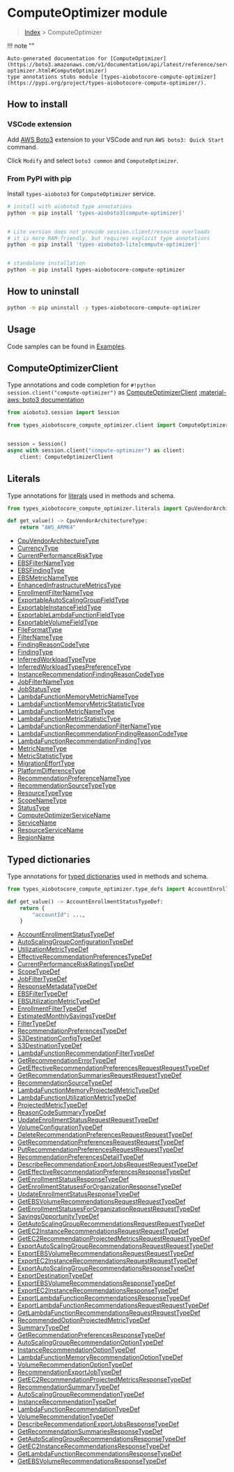 # ComputeOptimizer module

> [Index](../README.md) > ComputeOptimizer


!!! note ""

    Auto-generated documentation for [ComputeOptimizer](https://boto3.amazonaws.com/v1/documentation/api/latest/reference/services/compute-optimizer.html#ComputeOptimizer)
    type annotations stubs module [types-aiobotocore-compute-optimizer](https://pypi.org/project/types-aiobotocore-compute-optimizer/).

## How to install

### VSCode extension

Add [AWS Boto3](https://marketplace.visualstudio.com/items?itemName=Boto3typed.boto3-ide)
extension to your VSCode and run `AWS boto3: Quick Start` command.

Click `Modify` and select `boto3 common` and `ComputeOptimizer`.

### From PyPI with pip

Install `types-aioboto3` for `ComputeOptimizer` service.

```bash
# install with aioboto3 type annotations
python -m pip install 'types-aioboto3[compute-optimizer]'


# Lite version does not provide session.client/resource overloads
# it is more RAM-friendly, but requires explicit type annotations
python -m pip install 'types-aioboto3-lite[compute-optimizer]'


# standalone installation
python -m pip install types-aiobotocore-compute-optimizer
```



## How to uninstall

```bash
python -m pip uninstall -y types-aiobotocore-compute-optimizer
```

## Usage

Code samples can be found in [Examples](./usage.md).

## ComputeOptimizerClient

Type annotations and code completion for  `#!python session.client("compute-optimizer")` as [ComputeOptimizerClient](./client.md)
[:material-aws: boto3 documentation](https://boto3.amazonaws.com/v1/documentation/api/latest/reference/services/compute-optimizer.html#ComputeOptimizer.Client)

```python title="Usage example"
from aioboto3.session import Session

from types_aiobotocore_compute_optimizer.client import ComputeOptimizerClient


session = Session()
async with session.client("compute-optimizer") as client:
    client: ComputeOptimizerClient
```








## Literals

Type annotations for [literals](./literals.md) used in methods and schema.

```python title="Usage example"
from types_aiobotocore_compute_optimizer.literals import CpuVendorArchitectureType

def get_value() -> CpuVendorArchitectureType:
    return "AWS_ARM64"
```

- [CpuVendorArchitectureType](./literals.md#cpuvendorarchitecturetype)
- [CurrencyType](./literals.md#currencytype)
- [CurrentPerformanceRiskType](./literals.md#currentperformancerisktype)
- [EBSFilterNameType](./literals.md#ebsfilternametype)
- [EBSFindingType](./literals.md#ebsfindingtype)
- [EBSMetricNameType](./literals.md#ebsmetricnametype)
- [EnhancedInfrastructureMetricsType](./literals.md#enhancedinfrastructuremetricstype)
- [EnrollmentFilterNameType](./literals.md#enrollmentfilternametype)
- [ExportableAutoScalingGroupFieldType](./literals.md#exportableautoscalinggroupfieldtype)
- [ExportableInstanceFieldType](./literals.md#exportableinstancefieldtype)
- [ExportableLambdaFunctionFieldType](./literals.md#exportablelambdafunctionfieldtype)
- [ExportableVolumeFieldType](./literals.md#exportablevolumefieldtype)
- [FileFormatType](./literals.md#fileformattype)
- [FilterNameType](./literals.md#filternametype)
- [FindingReasonCodeType](./literals.md#findingreasoncodetype)
- [FindingType](./literals.md#findingtype)
- [InferredWorkloadTypeType](./literals.md#inferredworkloadtypetype)
- [InferredWorkloadTypesPreferenceType](./literals.md#inferredworkloadtypespreferencetype)
- [InstanceRecommendationFindingReasonCodeType](./literals.md#instancerecommendationfindingreasoncodetype)
- [JobFilterNameType](./literals.md#jobfilternametype)
- [JobStatusType](./literals.md#jobstatustype)
- [LambdaFunctionMemoryMetricNameType](./literals.md#lambdafunctionmemorymetricnametype)
- [LambdaFunctionMemoryMetricStatisticType](./literals.md#lambdafunctionmemorymetricstatistictype)
- [LambdaFunctionMetricNameType](./literals.md#lambdafunctionmetricnametype)
- [LambdaFunctionMetricStatisticType](./literals.md#lambdafunctionmetricstatistictype)
- [LambdaFunctionRecommendationFilterNameType](./literals.md#lambdafunctionrecommendationfilternametype)
- [LambdaFunctionRecommendationFindingReasonCodeType](./literals.md#lambdafunctionrecommendationfindingreasoncodetype)
- [LambdaFunctionRecommendationFindingType](./literals.md#lambdafunctionrecommendationfindingtype)
- [MetricNameType](./literals.md#metricnametype)
- [MetricStatisticType](./literals.md#metricstatistictype)
- [MigrationEffortType](./literals.md#migrationefforttype)
- [PlatformDifferenceType](./literals.md#platformdifferencetype)
- [RecommendationPreferenceNameType](./literals.md#recommendationpreferencenametype)
- [RecommendationSourceTypeType](./literals.md#recommendationsourcetypetype)
- [ResourceTypeType](./literals.md#resourcetypetype)
- [ScopeNameType](./literals.md#scopenametype)
- [StatusType](./literals.md#statustype)
- [ComputeOptimizerServiceName](./literals.md#computeoptimizerservicename)
- [ServiceName](./literals.md#servicename)
- [ResourceServiceName](./literals.md#resourceservicename)
- [RegionName](./literals.md#regionname)




## Typed dictionaries

Type annotations for [typed dictionaries](./type_defs.md) used in methods and schema.

```python title="Usage example"
from types_aiobotocore_compute_optimizer.type_defs import AccountEnrollmentStatusTypeDef

def get_value() -> AccountEnrollmentStatusTypeDef:
    return {
        "accountId": ...,
    }
```

- [AccountEnrollmentStatusTypeDef](./type_defs.md#accountenrollmentstatustypedef)
- [AutoScalingGroupConfigurationTypeDef](./type_defs.md#autoscalinggroupconfigurationtypedef)
- [UtilizationMetricTypeDef](./type_defs.md#utilizationmetrictypedef)
- [EffectiveRecommendationPreferencesTypeDef](./type_defs.md#effectiverecommendationpreferencestypedef)
- [CurrentPerformanceRiskRatingsTypeDef](./type_defs.md#currentperformanceriskratingstypedef)
- [ScopeTypeDef](./type_defs.md#scopetypedef)
- [JobFilterTypeDef](./type_defs.md#jobfiltertypedef)
- [ResponseMetadataTypeDef](./type_defs.md#responsemetadatatypedef)
- [EBSFilterTypeDef](./type_defs.md#ebsfiltertypedef)
- [EBSUtilizationMetricTypeDef](./type_defs.md#ebsutilizationmetrictypedef)
- [EnrollmentFilterTypeDef](./type_defs.md#enrollmentfiltertypedef)
- [EstimatedMonthlySavingsTypeDef](./type_defs.md#estimatedmonthlysavingstypedef)
- [FilterTypeDef](./type_defs.md#filtertypedef)
- [RecommendationPreferencesTypeDef](./type_defs.md#recommendationpreferencestypedef)
- [S3DestinationConfigTypeDef](./type_defs.md#s3destinationconfigtypedef)
- [S3DestinationTypeDef](./type_defs.md#s3destinationtypedef)
- [LambdaFunctionRecommendationFilterTypeDef](./type_defs.md#lambdafunctionrecommendationfiltertypedef)
- [GetRecommendationErrorTypeDef](./type_defs.md#getrecommendationerrortypedef)
- [GetEffectiveRecommendationPreferencesRequestRequestTypeDef](./type_defs.md#geteffectiverecommendationpreferencesrequestrequesttypedef)
- [GetRecommendationSummariesRequestRequestTypeDef](./type_defs.md#getrecommendationsummariesrequestrequesttypedef)
- [RecommendationSourceTypeDef](./type_defs.md#recommendationsourcetypedef)
- [LambdaFunctionMemoryProjectedMetricTypeDef](./type_defs.md#lambdafunctionmemoryprojectedmetrictypedef)
- [LambdaFunctionUtilizationMetricTypeDef](./type_defs.md#lambdafunctionutilizationmetrictypedef)
- [ProjectedMetricTypeDef](./type_defs.md#projectedmetrictypedef)
- [ReasonCodeSummaryTypeDef](./type_defs.md#reasoncodesummarytypedef)
- [UpdateEnrollmentStatusRequestRequestTypeDef](./type_defs.md#updateenrollmentstatusrequestrequesttypedef)
- [VolumeConfigurationTypeDef](./type_defs.md#volumeconfigurationtypedef)
- [DeleteRecommendationPreferencesRequestRequestTypeDef](./type_defs.md#deleterecommendationpreferencesrequestrequesttypedef)
- [GetRecommendationPreferencesRequestRequestTypeDef](./type_defs.md#getrecommendationpreferencesrequestrequesttypedef)
- [PutRecommendationPreferencesRequestRequestTypeDef](./type_defs.md#putrecommendationpreferencesrequestrequesttypedef)
- [RecommendationPreferencesDetailTypeDef](./type_defs.md#recommendationpreferencesdetailtypedef)
- [DescribeRecommendationExportJobsRequestRequestTypeDef](./type_defs.md#describerecommendationexportjobsrequestrequesttypedef)
- [GetEffectiveRecommendationPreferencesResponseTypeDef](./type_defs.md#geteffectiverecommendationpreferencesresponsetypedef)
- [GetEnrollmentStatusResponseTypeDef](./type_defs.md#getenrollmentstatusresponsetypedef)
- [GetEnrollmentStatusesForOrganizationResponseTypeDef](./type_defs.md#getenrollmentstatusesfororganizationresponsetypedef)
- [UpdateEnrollmentStatusResponseTypeDef](./type_defs.md#updateenrollmentstatusresponsetypedef)
- [GetEBSVolumeRecommendationsRequestRequestTypeDef](./type_defs.md#getebsvolumerecommendationsrequestrequesttypedef)
- [GetEnrollmentStatusesForOrganizationRequestRequestTypeDef](./type_defs.md#getenrollmentstatusesfororganizationrequestrequesttypedef)
- [SavingsOpportunityTypeDef](./type_defs.md#savingsopportunitytypedef)
- [GetAutoScalingGroupRecommendationsRequestRequestTypeDef](./type_defs.md#getautoscalinggrouprecommendationsrequestrequesttypedef)
- [GetEC2InstanceRecommendationsRequestRequestTypeDef](./type_defs.md#getec2instancerecommendationsrequestrequesttypedef)
- [GetEC2RecommendationProjectedMetricsRequestRequestTypeDef](./type_defs.md#getec2recommendationprojectedmetricsrequestrequesttypedef)
- [ExportAutoScalingGroupRecommendationsRequestRequestTypeDef](./type_defs.md#exportautoscalinggrouprecommendationsrequestrequesttypedef)
- [ExportEBSVolumeRecommendationsRequestRequestTypeDef](./type_defs.md#exportebsvolumerecommendationsrequestrequesttypedef)
- [ExportEC2InstanceRecommendationsRequestRequestTypeDef](./type_defs.md#exportec2instancerecommendationsrequestrequesttypedef)
- [ExportAutoScalingGroupRecommendationsResponseTypeDef](./type_defs.md#exportautoscalinggrouprecommendationsresponsetypedef)
- [ExportDestinationTypeDef](./type_defs.md#exportdestinationtypedef)
- [ExportEBSVolumeRecommendationsResponseTypeDef](./type_defs.md#exportebsvolumerecommendationsresponsetypedef)
- [ExportEC2InstanceRecommendationsResponseTypeDef](./type_defs.md#exportec2instancerecommendationsresponsetypedef)
- [ExportLambdaFunctionRecommendationsResponseTypeDef](./type_defs.md#exportlambdafunctionrecommendationsresponsetypedef)
- [ExportLambdaFunctionRecommendationsRequestRequestTypeDef](./type_defs.md#exportlambdafunctionrecommendationsrequestrequesttypedef)
- [GetLambdaFunctionRecommendationsRequestRequestTypeDef](./type_defs.md#getlambdafunctionrecommendationsrequestrequesttypedef)
- [RecommendedOptionProjectedMetricTypeDef](./type_defs.md#recommendedoptionprojectedmetrictypedef)
- [SummaryTypeDef](./type_defs.md#summarytypedef)
- [GetRecommendationPreferencesResponseTypeDef](./type_defs.md#getrecommendationpreferencesresponsetypedef)
- [AutoScalingGroupRecommendationOptionTypeDef](./type_defs.md#autoscalinggrouprecommendationoptiontypedef)
- [InstanceRecommendationOptionTypeDef](./type_defs.md#instancerecommendationoptiontypedef)
- [LambdaFunctionMemoryRecommendationOptionTypeDef](./type_defs.md#lambdafunctionmemoryrecommendationoptiontypedef)
- [VolumeRecommendationOptionTypeDef](./type_defs.md#volumerecommendationoptiontypedef)
- [RecommendationExportJobTypeDef](./type_defs.md#recommendationexportjobtypedef)
- [GetEC2RecommendationProjectedMetricsResponseTypeDef](./type_defs.md#getec2recommendationprojectedmetricsresponsetypedef)
- [RecommendationSummaryTypeDef](./type_defs.md#recommendationsummarytypedef)
- [AutoScalingGroupRecommendationTypeDef](./type_defs.md#autoscalinggrouprecommendationtypedef)
- [InstanceRecommendationTypeDef](./type_defs.md#instancerecommendationtypedef)
- [LambdaFunctionRecommendationTypeDef](./type_defs.md#lambdafunctionrecommendationtypedef)
- [VolumeRecommendationTypeDef](./type_defs.md#volumerecommendationtypedef)
- [DescribeRecommendationExportJobsResponseTypeDef](./type_defs.md#describerecommendationexportjobsresponsetypedef)
- [GetRecommendationSummariesResponseTypeDef](./type_defs.md#getrecommendationsummariesresponsetypedef)
- [GetAutoScalingGroupRecommendationsResponseTypeDef](./type_defs.md#getautoscalinggrouprecommendationsresponsetypedef)
- [GetEC2InstanceRecommendationsResponseTypeDef](./type_defs.md#getec2instancerecommendationsresponsetypedef)
- [GetLambdaFunctionRecommendationsResponseTypeDef](./type_defs.md#getlambdafunctionrecommendationsresponsetypedef)
- [GetEBSVolumeRecommendationsResponseTypeDef](./type_defs.md#getebsvolumerecommendationsresponsetypedef)


